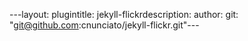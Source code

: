 ---layout: plugintitle: jekyll-flickrdescription: author: git: "git@github.com:cnunciato/jekyll-flickr.git"---
